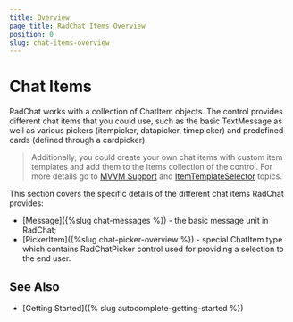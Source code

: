 ```yaml
---
title: Overview
page_title: RadChat Items Overview
position: 0
slug: chat-items-overview
---
```


# Chat Items #

RadChat works with a collection of ChatItem objects. The control provides different chat items that you could use, such as the basic TextMessage as well as various pickers (itempicker, datapicker, timepicker) and predefined cards (defined through a cardpicker).

> Additionally, you could create your own chat items with custom item templates and add them to the Items collection of the control. For more details go to [MVVM Support]() and [ItemTemplateSelector]() topics.

This section covers the specific details of the different chat items RadChat provides:

* [Message]({%slug chat-messages %}) - the basic message unit in RadChat;
* [PickerItem]({%slug chat-picker-overview %}) - special ChatItem type which contains RadChatPicker control used for providing a selection to the end user.

## See Also

- [Getting Started]({% slug autocomplete-getting-started %})